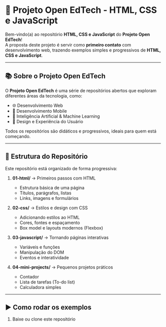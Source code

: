 # 🚀 Projeto Open EdTech - HTML, CSS e JavaScript

Bem-vindo(a) ao repositório **HTML, CSS e JavaScript** do **Projeto Open EdTech**!  
A proposta deste projeto é servir como **primeiro contato** com desenvolvimento web, trazendo exemplos simples e progressivos de **HTML, CSS e JavaScript**.

---

## 📚 Sobre o Projeto Open EdTech
O **Projeto Open EdTech** é uma série de repositórios abertos que exploram diferentes áreas da tecnologia, como:
- 🌐 Desenvolvimento Web
- 📱 Desenvolvimento Mobile
- 🤖 Inteligência Artificial & Machine Learning
- 🎨 Design e Experiência do Usuário

Todos os repositórios são didáticos e progressivos, ideais para quem está começando.

---

## 📂 Estrutura do Repositório
Este repositório está organizado de forma progressiva:

1. **01-html/** → Primeiros passos com HTML  
   - Estrutura básica de uma página  
   - Títulos, parágrafos, listas  
   - Links, imagens e formulários  

2. **02-css/** → Estilos e design com CSS  
   - Adicionando estilos ao HTML  
   - Cores, fontes e espaçamento  
   - Box model e layouts modernos (Flexbox)  

3. **03-javascript/** → Tornando páginas interativas  
   - Variáveis e funções  
   - Manipulação do DOM  
   - Eventos e interatividade  

4. **04-mini-projects/** → Pequenos projetos práticos  
   - Contador  
   - Lista de tarefas (To-do list)  
   - Calculadora simples  

---

## ▶️ Como rodar os exemplos
1. Baixe ou clone este repositório